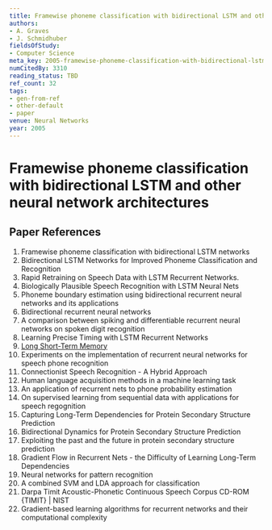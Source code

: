 ```yaml
---
title: Framewise phoneme classification with bidirectional LSTM and other neural network architectures
authors:
- A. Graves
- J. Schmidhuber
fieldsOfStudy:
- Computer Science
meta_key: 2005-framewise-phoneme-classification-with-bidirectional-lstm-and-other-neural-network-architectures
numCitedBy: 3310
reading_status: TBD
ref_count: 32
tags:
- gen-from-ref
- other-default
- paper
venue: Neural Networks
year: 2005
---
```


# Framewise phoneme classification with bidirectional LSTM and other neural network architectures

## Paper References

1. Framewise phoneme classification with bidirectional LSTM networks
2. Bidirectional LSTM Networks for Improved Phoneme Classification and Recognition
3. Rapid Retraining on Speech Data with LSTM Recurrent Networks.
4. Biologically Plausible Speech Recognition with LSTM Neural Nets
5. Phoneme boundary estimation using bidirectional recurrent neural networks and its applications
6. Bidirectional recurrent neural networks
7. A comparison between spiking and differentiable recurrent neural networks on spoken digit recognition
8. Learning Precise Timing with LSTM Recurrent Networks
9. [Long Short-Term Memory](1997-long-short-term-memory)
10. Experiments on the implementation of recurrent neural networks for speech phone recognition
11. Connectionist Speech Recognition - A Hybrid Approach
12. Human language acquisition methods in a machine learning task
13. An application of recurrent nets to phone probability estimation
14. On supervised learning from sequential data with applications for speech regognition
15. Capturing Long-Term Dependencies for Protein Secondary Structure Prediction
16. Bidirectional Dynamics for Protein Secondary Structure Prediction
17. Exploiting the past and the future in protein secondary structure prediction
18. Gradient Flow in Recurrent Nets - the Difficulty of Learning Long-Term Dependencies
19. Neural networks for pattern recognition
20. A combined SVM and LDA approach for classification
21. Darpa Timit Acoustic-Phonetic Continuous Speech Corpus CD-ROM {TIMIT} | NIST
22. Gradient-based learning algorithms for recurrent networks and their computational complexity
